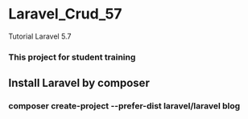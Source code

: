 # Laravel_Crud_57
Tutorial Laravel 5.7
<h3>This project for student training</h3>
<h2>Install Laravel by composer </h3>
<h3>composer create-project --prefer-dist laravel/laravel blog <h3>
